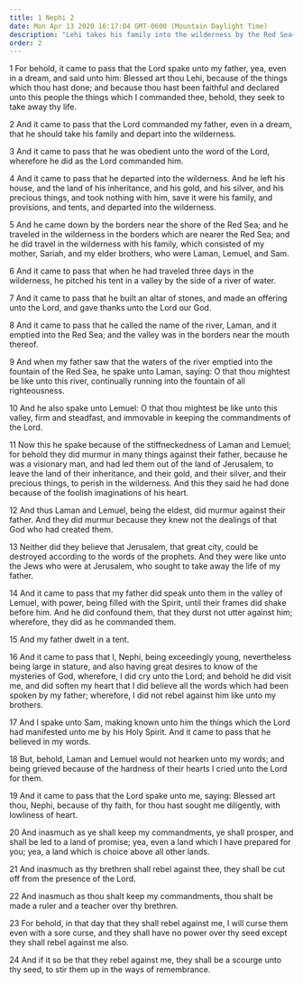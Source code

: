 ```yaml
---
title: 1 Nephi 2
date: Mon Apr 13 2020 16:17:04 GMT-0600 (Mountain Daylight Time)
description: "Lehi takes his family into the wilderness by the Red Sea—They leave their property—Lehi offers a sacrifice to the Lord and teaches his sons to keep the commandments—Laman and Lemuel murmur against their father—Nephi is obedient and prays in faith; the Lord speaks to him, and he is chosen to rule over his brethren. About 600 B.C."
order: 2
---
```


1 For behold, it came to pass that the Lord spake unto my father, yea, even in a dream, and said unto him: Blessed art thou Lehi, because of the things which thou hast done; and because thou hast been faithful and declared unto this people the things which I commanded thee, behold, they seek to take away thy life.

2 And it came to pass that the Lord commanded my father, even in a dream, that he should take his family and depart into the wilderness.

3 And it came to pass that he was obedient unto the word of the Lord, wherefore he did as the Lord commanded him.

4 And it came to pass that he departed into the wilderness. And he left his house, and the land of his inheritance, and his gold, and his silver, and his precious things, and took nothing with him, save it were his family, and provisions, and tents, and departed into the wilderness.

5 And he came down by the borders near the shore of the Red Sea; and he traveled in the wilderness in the borders which are nearer the Red Sea; and he did travel in the wilderness with his family, which consisted of my mother, Sariah, and my elder brothers, who were Laman, Lemuel, and Sam.

6 And it came to pass that when he had traveled three days in the wilderness, he pitched his tent in a valley by the side of a river of water.

7 And it came to pass that he built an altar of stones, and made an offering unto the Lord, and gave thanks unto the Lord our God.

8 And it came to pass that he called the name of the river, Laman, and it emptied into the Red Sea; and the valley was in the borders near the mouth thereof.

9 And when my father saw that the waters of the river emptied into the fountain of the Red Sea, he spake unto Laman, saying: O that thou mightest be like unto this river, continually running into the fountain of all righteousness.

10 And he also spake unto Lemuel: O that thou mightest be like unto this valley, firm and steadfast, and immovable in keeping the commandments of the Lord.

11 Now this he spake because of the stiffneckedness of Laman and Lemuel; for behold they did murmur in many things against their father, because he was a visionary man, and had led them out of the land of Jerusalem, to leave the land of their inheritance, and their gold, and their silver, and their precious things, to perish in the wilderness. And this they said he had done because of the foolish imaginations of his heart.

12 And thus Laman and Lemuel, being the eldest, did murmur against their father. And they did murmur because they knew not the dealings of that God who had created them.

13 Neither did they believe that Jerusalem, that great city, could be destroyed according to the words of the prophets. And they were like unto the Jews who were at Jerusalem, who sought to take away the life of my father.

14 And it came to pass that my father did speak unto them in the valley of Lemuel, with power, being filled with the Spirit, until their frames did shake before him. And he did confound them, that they durst not utter against him; wherefore, they did as he commanded them.

15 And my father dwelt in a tent.

16 And it came to pass that I, Nephi, being exceedingly young, nevertheless being large in stature, and also having great desires to know of the mysteries of God, wherefore, I did cry unto the Lord; and behold he did visit me, and did soften my heart that I did believe all the words which had been spoken by my father; wherefore, I did not rebel against him like unto my brothers.

17 And I spake unto Sam, making known unto him the things which the Lord had manifested unto me by his Holy Spirit. And it came to pass that he believed in my words.

18 But, behold, Laman and Lemuel would not hearken unto my words; and being grieved because of the hardness of their hearts I cried unto the Lord for them.

19 And it came to pass that the Lord spake unto me, saying: Blessed art thou, Nephi, because of thy faith, for thou hast sought me diligently, with lowliness of heart.

20 And inasmuch as ye shall keep my commandments, ye shall prosper, and shall be led to a land of promise; yea, even a land which I have prepared for you; yea, a land which is choice above all other lands.

21 And inasmuch as thy brethren shall rebel against thee, they shall be cut off from the presence of the Lord.

22 And inasmuch as thou shalt keep my commandments, thou shalt be made a ruler and a teacher over thy brethren.

23 For behold, in that day that they shall rebel against me, I will curse them even with a sore curse, and they shall have no power over thy seed except they shall rebel against me also.

24 And if it so be that they rebel against me, they shall be a scourge unto thy seed, to stir them up in the ways of remembrance.

